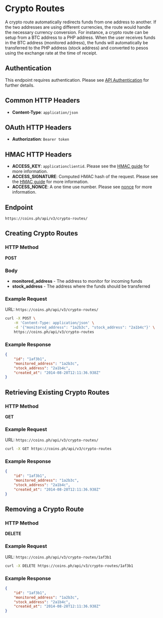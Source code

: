 # Crypto Routes

A crypto route automatically redirects funds from one address to another.
If the two addresses are using different currencies, the route would
handle the necessary currency conversion. For instance, a crypto route
can be setup from a BTC address to a PHP address. When the user receives
funds in the BTC address (monitored address), the funds will
automatically be transferred to the PHP address (stock address) and
converted to pesos using the exchange rate at the time of receipt.

## Authentication

This endpoint requires authentication. Please see
[API Authentication](auth.html) for further details.

## Common HTTP Headers

* **Content-Type**: `application/json`

## OAuth HTTP Headers

* **Authorization**: `Bearer token`

## HMAC HTTP Headers

* **ACCESS_KEY**: `applicationclientid`. Please see the [HMAC guide](hmac-auth.html) for more information.
* **ACCESS_SIGNATURE**: Computed HMAC hash of the request. Please see the [HMAC guide](hmac-auth.html) for more information.
* **ACCESS_NONCE**: A one time use number. Please see [nonce](auth.html) for more information.

## Endpoint

`https://coins.ph/api/v3/crypto-routes/`

## Creating Crypto Routes

### HTTP Method

**POST**

### Body

* **monitored_address** - The address to monitor for incoming funds
* **stock_address** - The address where the funds should be transferred

### Example Request

URL: `https://coins.ph/api/v3/crypto-routes/`

```sh
curl -X POST \
    -H 'Content-Type: application/json' \
    -d '{"monitored_address": "1a2b3c", "stock_address": "2a1b4c"}' \
    https://coins.ph/api/v3/crypto-routes
```

### Example Response

```json
{
    "id": "1af3b1",
    "monitored_address": "1a2b3c",
    "stock_address": "2a1b4c",
    "created_at": "2014-08-28T12:11:36.938Z"
}
```

## Retrieving Existing Crypto Routes

### HTTP Method

**GET**

### Example Request

URL: `https://coins.ph/api/v3/crypto-routes/`

```sh
curl -X GET https://coins.ph/api/v3/crypto-routes
```

### Example Response

```json
{
    "id": "1af3b1",
    "monitored_address": "1a2b3c",
    "stock_address": "2a1b4c",
    "created_at": "2014-08-28T12:11:36.938Z"
}
```

## Removing a Crypto Route

### HTTP Method

**DELETE**

### Example Request

URL: `https://coins.ph/api/v3/crypto-routes/1af3b1`

```sh
curl -X DELETE https://coins.ph/api/v3/crypto-routes/1af3b1
```

### Example Response

```json
{
    "id": "1af3b1",
    "monitored_address": "1a2b3c",
    "stock_address": "2a1b4c",
    "created_at": "2014-08-28T12:11:36.938Z"
}
```
